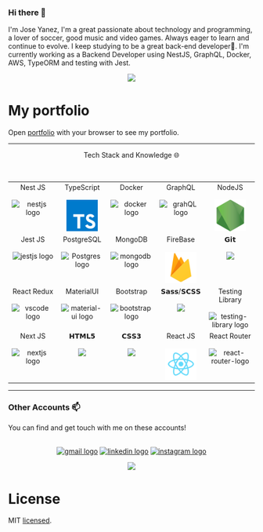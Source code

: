 ### Hi there 👋

<p>I'm Jose Yanez, I'm a great passionate about technology and programming, a lover of soccer, good music and video games. Always eager to learn and continue to evolve. I keep studying to be a great back-end developer🏁. I'm currently working as a Backend Developer using NestJS, GraphQL, Docker, AWS, TypeORM and testing with Jest.</p>
<p align="center">
  <img width="200" src="https://media3.giphy.com/media/v1.Y2lkPTc5MGI3NjExa2ZsMjZvMTZlcGNnd3YzZm00aW8wZnhheDNydDF1NG9zaWo0N2RhcSZlcD12MV9pbnRlcm5hbF9naWZfYnlfaWQmY3Q9Zw/bGgsc5mWoryfgKBx1u/giphy.gif">
</p>

# My portfolio

Open [portfolio](https://josemanuelyc.vercel.app) with your browser to see my portfolio.

<hr>

<p font-text="300" align="center">Tech Stack and Knowledge 🌐</p>

<br>

<table align="center">
  <tbody align="center">
    <tr valign="top">
       <td width="20%" align="center">
        <span>Nest JS</span><br><br>
        <img height="64px" src="https://upload.wikimedia.org/wikipedia/commons/thumb/a/a8/NestJS.svg/1200px-NestJS.svg.png" alt="nestjs logo">
      </td>
      <td width="20%" align="center">
        <span>TypeScript</span><br><br>
        <img height="64px" src="https://raw.githubusercontent.com/github/explore/80688e429a7d4ef2fca1e82350fe8e3517d3494d/topics/typescript/typescript.png" alt="ts logo">
      </td>
      <td width="20%" align="center">
        <span>Docker</span><br><br>
        <img height="64px" src="https://www.docker.com/wp-content/uploads/2023/08/logo-dont-stretch.svg" alt="docker logo">
      </td>
       <td width="20%" align="center">
        <span>GraphQL</span><br><br>
        <img height="64px" src="https://encrypted-tbn0.gstatic.com/images?q=tbn:ANd9GcT4SmNjy_sTZ_K5wLojJ65x7wlRoBlmi4L68dA_vqeU8w&s" alt="grahQL logo">
      </td>
       <td width="20%" align="center">
        <span>NodeJS</span><br><br>
        <img height="64px" src="https://raw.githubusercontent.com/github/explore/80688e429a7d4ef2fca1e82350fe8e3517d3494d/topics/nodejs/nodejs.png" alt="nodejs logo">
      </td>
      </tr>
     <tr valign="top">
      <td width="20%" align="center">
        <span>Jest JS</span><br><br>
        <img height="64px" src="https://avatars.githubusercontent.com/u/103283236?s=48&v=4" alt="jestjs logo">
      </td>
       <td width="20%" align="center">
        <span>PostgreSQL</span><br><br>
        <img height="64px" src="https://uxwing.com/wp-content/themes/uxwing/download/brands-and-social-media/postgresql-icon.png" alt="Postgres logo">
      </td>
        <td width="20%" align="center">
        <span>MongoDB</span><br><br>
        <img height="64px" src="https://miro.medium.com/v2/resize:fit:512/1*doAg1_fMQKWFoub-6gwUiQ.png" alt="mongodb logo">
      </td>
      <td width="20%" align="center">
        <span>FireBase</span><br><br>
        <img height="64px" src="https://raw.githubusercontent.com/github/explore/80688e429a7d4ef2fca1e82350fe8e3517d3494d/topics/firebase/firebase.png" alt="firebase logo">
      </td>
        <td width="20%" align="center">
       <span>𝗚𝗶𝘁</span><br><br>
        <img height="64px" src="https://cdn.svgporn.com/logos/git-icon.svg">
      </td>
     </tr>
      <tr valign="top">
      <td width="20%" align="center">
      <span>React Redux</span><br><br>
        <img height="64px" src="https://d33wubrfki0l68.cloudfront.net/0834d0215db51e91525a25acf97433051f280f2f/c30f5/img/redux.svg" alt="vscode logo">
      </td>
         <td width="20%" align="center">
        <span>MaterialUI</span><br><br>
        <img height="64px" src="https://avatars.githubusercontent.com/u/33663932?s=48&v=4" alt="material-ui logo">
      </td>
      <td width="20%" align="center">
      <span>Bootstrap</span><br><br>
        <img height="64px" src="https://getbootstrap.com/docs/5.3/assets/brand/bootstrap-logo-shadow.png" alt="bootstrap logo">
      </td>
         <td width="20%" align="center">
        <span>𝗦𝗮𝘀𝘀/𝗦𝗖𝗦𝗦</span><br><br>
        <img height="64px" src="https://cdn.svgporn.com/logos/sass.svg">
      </td>
        <td width="20%" align="center">
        <span>Testing Library</span><br><br>
        <img height="64px" src="https://testing-library.com/img/octopus-64x64.png" alt="testing-library logo">
      </td>
     </tr>
    <tr valign="top"> 
       <td width="20%" align="center">
        <span>Next JS</span><br><br>
        <img height="64px" src="https://avatars.githubusercontent.com/u/14985020?s=48&v=4" alt="nextjs logo">
      </td>
      <td width="20%" align="center">
        <span>𝗛𝗧𝗠𝗟𝟱</span><br><br>
        <img height="64px" src="https://cdn.svgporn.com/logos/html-5.svg">
      </td>
      <td width="20%" align="center">
        <span>𝗖𝗦𝗦𝟯</span><br><br>
        <img height="64px" src="https://cdn.svgporn.com/logos/css-3.svg">
      </td>
        <td width="20%" align="center">
        <span>React JS</span><br><br>
        <img height="64px" src="https://raw.githubusercontent.com/github/explore/80688e429a7d4ef2fca1e82350fe8e3517d3494d/topics/react/react.png" alt="react logo">
      </td>
      <td width="20%" align="center">
        <span>React Router</span><br><br>
        <img height="64px" src="https://miro.medium.com/v2/resize:fit:1400/1*XblBNRQcqcwjY4751onfCg.png" alt="react-router-logo">
      </td>
    </tr>
  </tbody>
</table>
<hr>

### Other Accounts 📫

You can find and get touch with me on these accounts! <br> <br>

<p align="center">
<a target="_blank" href="mailto:joseyanezcontact@gmail.com"><img src="https://img.shields.io/badge/Gmail-D14836?style=for-the-badge&logo=gmail&logoColor=white" alt="gmail logo"></a>
<a target="_blank" href="https://www.linkedin.com/in/joseyanez07/"><img src="https://img.shields.io/badge/LinkedIn-0077B5?style=for-the-badge&logo=linkedin&logoColor=white" alt="linkedin logo"></a>
<a target="_blank" href="https://www.instagram.com/_joseyanez/?hl=es"><img src="https://img.shields.io/badge/Instagram-E4405F?style=for-the-badge&logo=instagram&logoColor=white" alt="instagram logo"></a>
</p>

<p align="center">  
<img src="https://github-readme-stats.vercel.app/api/top-langs/?username=JoseManuelYC&theme=vue-dark&show_icons=true&hide_border=true&layout=compact">
</p>

# License

MIT [licensed](LICENSE).
